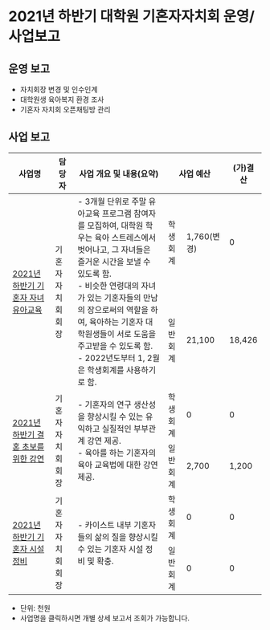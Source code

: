 2021년 하반기 대학원 기혼자자치회 운영/사업보고
===

## 운영 보고
- 자치회장 변경 및 인수인계
- 대학원생 육아복지 환경 조사
- 기혼자 자치회 오픈채팅방 관리

## 사업 보고
<table>
<thead>
  <tr>
    <th>사업명</th>
    <th>담당자</th>
    <th>사업 개요 및 내용(요약)</th>
    <th colspan="2">사업 예산</th>
    <th>(가)결산</th>
  </tr>
</thead>
<tbody>
  <tr>
    <td rowspan="2"><a href="2021년-하반기-대학원-총학생회-자치단체-사업보고서/대학원-기혼자자치회-기혼자-자녀-유아교육.md">2021년 하반기 기혼자 자녀 유아교육</a></td>
    <td rowspan="2">기혼자자치회 회장</td>
    <td rowspan="2">- 3개월 단위로 주말 유아교육 프로그램 참여자를 모집하여, 대학원 학우는 육아 스트레스에서 벗어나고, 그 자녀들은 즐거운 시간을 보낼 수 있도록 함.<br>- 비슷한 연령대의 자녀가 있는 기혼자들의 만남의 장으로써의 역할을 하여, 육아하는 기혼자 대학원생들이 서로 도움을 주고받을 수 있도록 함.<br>- 2022년도부터 1, 2월은 학생회계를 사용하기로 함.</td>
    <td>학생회계</td>
    <td>1,760(변경)</td>
    <td>0</td>
  </tr>
  
  <tr>
    <td>일반회계</td>
    <td>21,100</td>
    <td>18,426</td>
  </tr>
  
  <tr>
    <td rowspan="2"><a href="2021년-하반기-대학원-총학생회-자치단체-사업보고서/대학원-기혼자자치회-결혼-초보를-위한-강연.md">2021년 하반기 결혼 초보를 위한 강연</a></td>
    <td rowspan="2">기혼자자치회 회장</td>
    <td rowspan="2">- 기혼자의 연구 생산성을 향상시킬 수 있는 유익하고 실질적인 부부관계 강연 제공.<br>- 육아를 하는 기혼자의 육아 교육법에 대한 강연 제공.</td>
    <td>학생회계</td>
    <td>0</td>
    <td>0</td>
  </tr>
  
  <tr>
    <td>일반회계</td>
    <td>2,700</td>
    <td>1,200</td>
  </tr>
  
  <tr>
    <td rowspan="2"><a href="2021년-하반기-대학원-총학생회-자치단체-사업보고서/대학원-기혼자자치회-기혼자-시설-정비.md">2021년 하반기 기혼자 시설 정비</a></td>
    <td rowspan="2">기혼자자치회 회장</td>
    <td rowspan="2">- 카이스트 내부 기혼자들의 삶의 질을 향상시킬 수 있는 기혼자 시설 정비 및 확충.</td>
    <td>학생회계</td>
    <td>0</td>
    <td>0</td>
  </tr>
  
  <tr>
    <td>일반회계</td>
    <td>0</td>
    <td>0</td>
  </tr>
</tbody>
</table>
  
- 단위: 천원
- 사업명을 클릭하시면 개별 상세 보고서 조회가 가능합니다.


